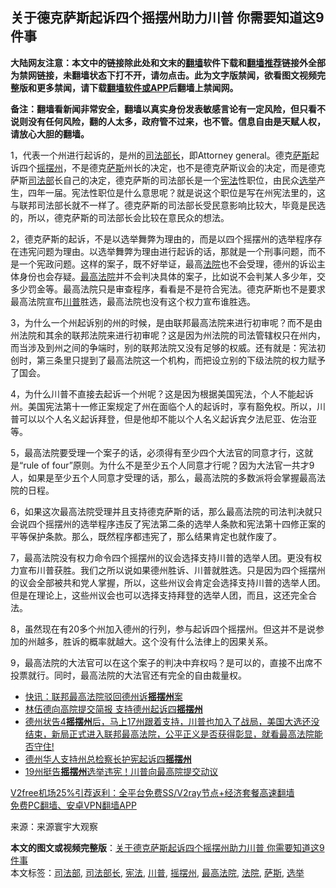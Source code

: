  <h2>关于德克萨斯起诉四个摇摆州助力川普 你需要知道这9件事</h2> <p class="notice"><b>大陆网友注意：本文中的链接除此处和文末的<a href="https://github.com/bannedbook/fanqiang" >翻墙</a>软件下载和<a href="https://github.com/killgcd/justmysocks/blob/master/README.md">翻墙推荐</a>链接外全部为禁网链接，未翻墙状态下打不开，请勿点击。此为文字版禁闻，欲看图文视频完整版和更多禁闻，请下载<a href="https://github.com/bannedbook/fanqiang">翻墙软件或APP</a>后翻墙上禁闻网。</p><p>备注：翻墙看新闻非常安全，翻墙以真实身份发表敏感言论有一定风险，但只看不说则没有任何风险，翻的人太多，政府管不过来，也不管。信息自由是天赋人权，请放心大胆的翻墙。</b></p>  <div class="entry"> <p>1，代表一个州进行起诉的，是州的<a href="https://www.bannedbook.org/bnews/tag/%e5%8f%b8%e6%b3%95%e9%83%a8%e9%95%bf/" class="st_tag internal_tag" rel="tag" title="标签 司法部长 下的日志">司法部长</a>，即Attorney general。德克<span class='wp_keywordlink'><a href="https://www.bannedbook.org/forum5/topic42.html" title="萨斯、诚信与自救" target="_blank">萨斯</a></span>起诉四个<a href="https://www.bannedbook.org/bnews/tag/%E6%91%87%E6%91%86%E5%B7%9E/" class="st_tag internal_tag" rel="tag" title="标签 摇摆州 下的日志">摇摆州</a>，不是德克<a href="https://www.bannedbook.org/bnews/tag/%E8%90%A8%E6%96%AF/" class="st_tag internal_tag" rel="tag" title="标签 萨斯 下的日志">萨斯</a>州长的决定，也不是德克萨斯议会的决定，而是德克萨斯<a href="https://www.bannedbook.org/bnews/tag/%e5%8f%b8%e6%b3%95%e9%83%a8/" class="st_tag internal_tag" rel="tag" title="标签 司法部 下的日志">司法部</a>长自己的决定，德克萨斯的司法部长是一个<a href="https://www.bannedbook.org/bnews/tag/%e5%ae%aa%e6%b3%95/" class="st_tag internal_tag" rel="tag" title="标签 宪法 下的日志">宪法</a>性职位，由民众<a href="https://www.bannedbook.org/bnews/tag/%e9%80%89%e4%b8%be/" class="st_tag internal_tag" rel="tag" title="标签 选举 下的日志">选举</a>产生，四年一届。宪法性职位是什么意思呢？就是说这个职位是写在州宪法里的，这与联邦司法部长就不一样了。德克萨斯的司法部长受民意影响比较大，毕竟是民选的，所以，德克萨斯的司法部长会比较在意民众的想法。</p> <p>2，德克萨斯的起诉，不是以选举舞弊为理由的，而是以四个摇摆州的选举程序存在违宪问题为理由。以选举舞弊为理由进行起诉的话，那就是一个刑事问题，而不是一个宪政问题。这样的案子，既不好举证，最高<a href="https://www.bannedbook.org/bnews/tag/%e6%b3%95%e9%99%a2/" class="st_tag internal_tag" rel="tag" title="标签 法院 下的日志">法院</a>也不会受理，德州的诉讼主体身份也会存疑。<a href="https://www.bannedbook.org/bnews/tag/%e6%9c%80%e9%ab%98%e6%b3%95%e9%99%a2/" class="st_tag internal_tag" rel="tag" title="标签 最高法院 下的日志">最高法院</a>并不会判决具体的案子，比如说不会判某人多少年，交多少罚金等。最高法院只是审查程序，看看是不是符合宪法。德克萨斯也不是要求最高法院宣布<a href="https://www.bannedbook.org/bnews/tag/%e5%b7%9d%e6%99%ae/" class="st_tag internal_tag" rel="tag" title="标签 川普 下的日志">川普</a>胜选，最高法院也没有这个权力宣布谁胜选。</p> <p>3，为什么一个州起诉别的州的时候，是由联邦最高法院来进行初审呢？而不是由州法院和其余的联邦法院来进行初审呢？这是因为州法院的司法管辖权只在州内，而当涉及到州之间的争端时，别的联邦法院又没有足够的权威。还有就是：宪法初创时，第三条里只提到了最高法院这一个机构，而把设立别的下级法院的权力赋予了国会。</p>  <p>4，为什么川普不直接去起诉一个州呢？这是因为根据美国宪法，个人不能起诉州。美国宪法第十一修正案规定了州在面临个人的起诉时，享有豁免权。所以，川普可以以个人名义起诉拜登，但是他却不能以个人名义起诉宾夕法尼亚、佐治亚等。</p> <p>5，最高法院要受理一个案子的话，必须得有至少四个大法官的同意才行，这就是“rule of four”原则。为什么不是至少五个人同意才行呢？因为大法官一共才9人，如果是至少五个人同意才受理的话，那么，最高法院的多数派将会掌握最高法院的日程。</p> <p>6，如果这次最高法院受理并且支持德克萨斯的话，那么最高法院的司法判决就只会说四个摇摆州的选举程序违反了宪法第二条的选举人条款和宪法第十四修正案的平等保护条款。那么，既然程序都违宪了，那么结果肯定也就作废了。</p>  <p>7，最高法院没有权力命令四个摇摆州的议会选择支持川普的选举人团。更没有权力宣布川普获胜。我们之所以说如果德州胜诉、川普就胜选。只是因为四个摇摆州的议会全部被共和党人掌握，所以，这些州议会肯定会选择支持川普的选举人团。但是在理论上，这些州议会也可以选择支持拜登的选举人团，而且，这还完全合法。</p> <p>8，虽然现在有20多个州加入德州的行列，参与起诉四个摇摆州。但这并不是说参加的州越多，胜诉的概率就越大。这个没有什么法律上的因果关系。</p> <p>9，最高法院的大法官可以在这个案子的判决中弃权吗？是可以的，直接不出席不投票就行。同时，最高法院的大法官还有完全的自由裁量权。</p>  <ul class='op-related-articles' title='相关阅读'> <li><a href='https://www.bannedbook.org/bnews/comments/20201212/1446166.html' target='_blank'>快讯：联邦最高法院驳回德州诉<b>摇摆州</b>案</a></li> <li><a href='https://www.bannedbook.org/bnews/comments/20201212/1446051.html' target='_blank'>林伍德向高院提交简报 支持德州起诉四<b>摇摆州</b></a></li> <li><a href='https://www.bannedbook.org/bnews/bannedvideo/20201211/1445991.html' target='_blank'>德州状告4<b>摇摆州</b>后，马上17州跟着支持，川普也加入了战局，美国大选还没结束，新局正式进入联邦最高法院，公平正义是否获得彰显，就看最高法院能否守住!</a></li> <li><a href='https://www.bannedbook.org/bnews/comments/20201211/1445983.html' target='_blank'>德州华人支持州总检察长护宪起诉四<b>摇摆州</b></a></li> <li><a href='https://www.bannedbook.org/bnews/bannedvideo/20201211/1445839.html' target='_blank'>19州挺告<b>摇摆州</b>选举违宪！川普向最高院提交动议</a></li> </ul> <p class="texttj"> <a href="https://www.bannedbook.org/forum23/topic22702.html" target="_blank">V2free机场25%引荐返利：全平台免费SS/V2ray节点+经济套餐高速翻墙</a><br/> <a href="https://github.com/bannedbook/fanqiang/wiki/%E7%A6%81%E9%97%BB%E7%BD%91%E5%AE%89%E5%8D%93%E7%BF%BB%E5%A2%99%E6%96%B0%E9%97%BBAPP" target="_blank">免费PC翻墙、安卓VPN翻墙APP</a></p><p> 来源：来源寰宇大观察 </p><a name='sharetosocial'></a>       <div><b>本文的图文或视频完整版</b>：<a href='https://www.bannedbook.org/bnews/comments/20201212/1446235.html'>关于德克萨斯起诉四个摇摆州助力川普 你需要知道这9件事</a></div>  </div><!--END ENTRY--> <div class="postfooter"> <div>本文标签：<a href="https://www.bannedbook.org/bnews/tag/%e5%8f%b8%e6%b3%95%e9%83%a8/" rel="tag">司法部</a>, <a href="https://www.bannedbook.org/bnews/tag/%e5%8f%b8%e6%b3%95%e9%83%a8%e9%95%bf/" rel="tag">司法部长</a>, <a href="https://www.bannedbook.org/bnews/tag/%e5%ae%aa%e6%b3%95/" rel="tag">宪法</a>, <a href="https://www.bannedbook.org/bnews/tag/%e5%b7%9d%e6%99%ae/" rel="tag">川普</a>, <a href="https://www.bannedbook.org/bnews/tag/%E6%91%87%E6%91%86%E5%B7%9E/" rel="tag">摇摆州</a>, <a href="https://www.bannedbook.org/bnews/tag/%e6%9c%80%e9%ab%98%e6%b3%95%e9%99%a2/" rel="tag">最高法院</a>, <a href="https://www.bannedbook.org/bnews/tag/%e6%b3%95%e9%99%a2/" rel="tag">法院</a>, <a href="https://www.bannedbook.org/bnews/tag/%E8%90%A8%E6%96%AF/" rel="tag">萨斯</a>, <a href="https://www.bannedbook.org/bnews/tag/%e9%80%89%e4%b8%be/" rel="tag">选举</a></div>  </div><!--END POSTFOOTER--> 